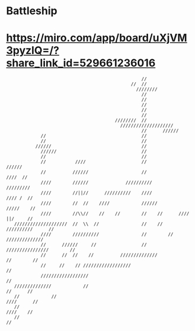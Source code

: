 # Battleship
# https://miro.com/app/board/uXjVM3pyzlQ=/?share_link_id=529661236016                                                                           
                                                       //                                      
                                                   //  //                                      
                                                     ////////                                  
                                                       //                                      
                                                       //                                      
                                                       //                                      
                                                       //                                      
                                                       //                                      
                                             ////////  //                                      
                                               ////////////////////                            
                                                       //      //////                          
                 //                                    //                                      
                 //                                    //                                      
               //////                                  //                                      
                 //////                                //                                      
                 //                                    //                                      
                 //           ////                     //                      //////          
                 //          //////                    //                    ////  //          
                 ////        //////              //////////                 /////////          
                 ////        //||//      //////////    ////                //// /  //          
                 ////        //  //    ////            //////             /////    //          
                 ////        //\\//    //    //        //    //      ////  ||/     //          
       ////////////////////  //  \\  //                //    //    //////////      //          
                 ////        //////////                //        //    //////////////       
                 //      //////     //                 //  ////////////////        //          
                 //      //  //    //          //////////////            //        //          
                 //     //    // //////////////////                                //          
                 //////////////////                                                //         
       //////////////            //                                        //      //         
       //            //                                                  ////      //         
       //                                                                  ////    //         
       //                                                                          //         

